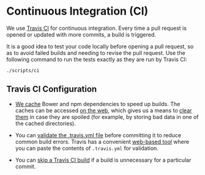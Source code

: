 # Continuous Integration (CI)

We use [Travis CI](https://travis-ci.org/) for continuous integration.
Every time a pull request is opened or updated with more commits, a build is triggered.

It is a good idea to test your code locally before opening a pull request,
so as to avoid failed builds and needing to revise the pull request.
Use the following command to run the tests exactly as they are run by Travis CI:

```
./scripts/ci
```


## Travis CI Configuration

* [We cache](/.travis.yml) Bower and npm dependencies to speed up builds.
  The caches can be accessed [on the web](https://travis-ci.org/cs-education/sysbuild/caches),
  which gives us a means to [clear them](http://docs.travis-ci.com/user/caching/#Clearing-Caches)
  in case they are spoiled (for example, by storing bad data in one of the cached directories).

* You can [validate the .travis.yml file](http://docs.travis-ci.com/user/travis-lint/) before committing it to reduce common build errors.
  Travis has a convenient [web-based tool](https://lint.travis-ci.org/) where you can paste the contents of `.travis.yml` for validation.

* You can [skip a Travis CI build](http://docs.travis-ci.com/user/customizing-the-build/#Skipping-a-build) if a build
  is unnecessary for a particular commit.
